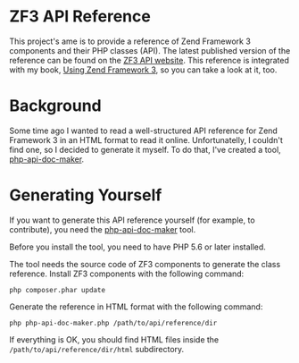 # ZF3 API Reference

This project's ame is to provide a reference of Zend Framework 3 components and their PHP classes (API). The latest published version of the reference can be found on the [ZF3 API website](https://olegkrivtsov.github.io/zf3-api-reference/html/). This reference is integrated with my book, [Using Zend Framework 3](https://github.com/olegkrivtsov/using-zend-framework-3-book), so you can take a look at it, too.

# Background

Some time ago I wanted to read a well-structured API reference for Zend Framework 3 in an HTML format to read it online. Unfortunatelly, I couldn't find one, so I decided to generate it myself. To do that, I've created a tool, [php-api-doc-maker](https://github.com/olegkrivtsov/php-api-doc-maker).

# Generating Yourself

If you want to generate this API reference yourself (for example, to contribute), you need the [php-api-doc-maker](https://github.com/olegkrivtsov/php-api-doc-maker) tool.

Before you install the tool, you need to have PHP 5.6 or later installed.

The tool needs the source code of ZF3 components to generate the class reference. Install ZF3 components with the following command:

```
php composer.phar update
```

Generate the reference in HTML format with the following command:

```
php php-api-doc-maker.php /path/to/api/reference/dir 
```

If everything is OK, you should find HTML files inside the `/path/to/api/reference/dir/html` subdirectory.
